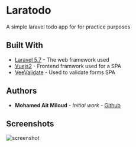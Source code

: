 # Laratodo

A simple laravel todo app for for practice purposes

## Built With

* [Laravel 5.7](https://laravel.com/) - The web framework used
* [Vuejs2](https://vuejs.org/) - Frontend framwork used for a SPA
* [VeeValidate](https://baianat.github.io/vee-validate/) - Used to validate forms SPA


## Authors

* **Mohamed Ait Miloud** - *Initial work* - [Github](https://github.com/Mohamedaitmiloud)

## Screenshots

![screenshot](https://user-images.githubusercontent.com/43971166/47579913-506b9a00-d945-11e8-98fc-e4c9eddf5d3e.png)

